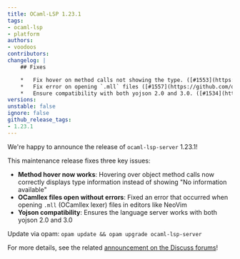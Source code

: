 ```yaml
---
title: OCaml-LSP 1.23.1
tags:
- ocaml-lsp
- platform
authors:
- voodoos
contributors:
changelog: |
    ## Fixes

    *   Fix hover on method calls not showing the type. ([#1553](https://github.com/ocaml/ocaml-lsp/pull/1553), fixes [#1552](https://github.com/ocaml/ocaml-lsp/issues/1552))
    *   Fix error on opening `.mll` files ([#1557](https://github.com/ocaml/ocaml-lsp/pull/1557))
    *   Ensure compatibility with both yojson 2.0 and 3.0. ([#1534](https://github.com/ocaml/ocaml-lsp/pull/1534))
versions:
unstable: false
ignore: false
github_release_tags:
- 1.23.1
---
```


We're happy to announce the release of `ocaml-lsp-server` 1.23.1!

This maintenance release fixes three key issues:

- **Method hover now works**: Hovering over object method calls now correctly displays type information instead of showing "No information available"
- **OCamllex files open without errors**: Fixed an error that occurred when opening `.mll` (OCamllex lexer) files in editors like NeoVim
- **Yojson compatibility**: Ensures the language server works with both yojson 2.0 and 3.0

Update via opam: `opam update && opam upgrade ocaml-lsp-server`

For more details, see the related [announcement on the Discuss forums](https://discuss.ocaml.org/t/ann-new-releases-of-merlin-5-6-and-ocaml-lsp-1-24-0/)!